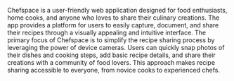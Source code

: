 Chefspace is a user-friendly web application designed for food enthusiasts, home cooks, and
anyone who loves to share their culinary creations. The app provides a platform for users to easily
capture, document, and share their recipes through a visually appealing and intuitive interface. The
primary focus of Chefspace is to simplify the recipe sharing process by leveraging the power of
device cameras. Users can quickly snap photos of their dishes and cooking steps, add basic recipe
details, and share their creations with a community of food lovers. This approach makes recipe
sharing accessible to everyone, from novice cooks to experienced chefs.


